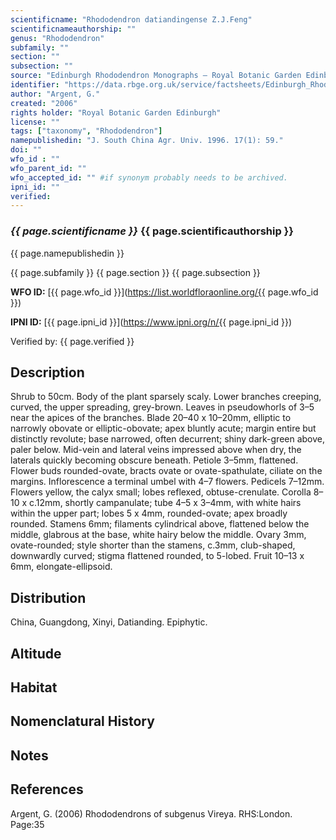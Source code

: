 ```yaml
---
scientificname: "Rhododendron datiandingense Z.J.Feng"
scientificnameauthorship: ""
genus: "Rhododendron"
subfamily: ""
section: ""
subsection: ""
source: "Edinburgh Rhododendron Monographs – Royal Botanic Garden Edinburgh"
identifier: "https://data.rbge.org.uk/service/factsheets/Edinburgh_Rhododendron_Monographs.xhtml"
author: "Argent, G."
created: "2006"
rights holder: "Royal Botanic Garden Edinburgh"
license: ""
tags: ["taxonomy", "Rhododendron"]
namepublishedin: "J. South China Agr. Univ. 1996. 17(1): 59."
doi: ""
wfo_id : ""
wfo_parent_id: ""
wfo_accepted_id: "" #if synonym probably needs to be archived.                      
ipni_id: ""
verified:
---
```

### _{{ page.scientificname }}_ {{ page.scientificauthorship }}
 {{ page.namepublishedin }}

{{ page.subfamily }} {{ page.section }} {{ page.subsection }}

**WFO ID:** [{{ page.wfo_id }}](https://list.worldfloraonline.org/{{ page.wfo_id }})

**IPNI ID:** [{{ page.ipni_id }}](https://www.ipni.org/n/{{ page.ipni_id }})

Verified by: {{ page.verified }}



## Description
Shrub to 50cm. Body of the plant sparsely scaly. Lower branches creeping, curved, the upper spreading, grey-brown. Leaves in pseudowhorls of 3–5 near the apices of the branches. Blade 20–40 x 10–20mm, elliptic to narrowly obovate or elliptic-obovate; apex bluntly acute; margin entire but distinctly revolute; base narrowed, often decurrent; shiny dark-green above, paler below. Mid-vein and lateral veins impressed above when dry, the laterals quickly becoming obscure beneath. Petiole 3–5mm, flattened. Flower buds rounded-ovate, bracts ovate or ovate-spathulate, ciliate on the margins. Inflorescence a terminal umbel with 4–7 flowers. Pedicels 7–12mm. Flowers yellow, the calyx small; lobes reflexed, obtuse-crenulate. Corolla 8–10 x c.12mm, shortly campanulate; tube 4–5 x 3–4mm, with white hairs within the upper part; lobes 5 x 4mm, rounded-ovate; apex broadly rounded. Stamens 6mm; filaments cylindrical above, flattened below the middle, glabrous at the base, white hairy below the middle. Ovary 3mm, ovate-rounded; style shorter than the stamens, c.3mm, club-shaped, downwardly curved; stigma flattened rounded, to 5-lobed. Fruit 10–13 x 6mm, elongate-ellipsoid.

## Distribution
China, Guangdong, Xinyi, Datianding. Epiphytic.

## Altitude


## Habitat


## Nomenclatural History

                       
## Notes


## References

Argent, G. (2006) Rhododendrons of subgenus Vireya. RHS:London. Page:35
